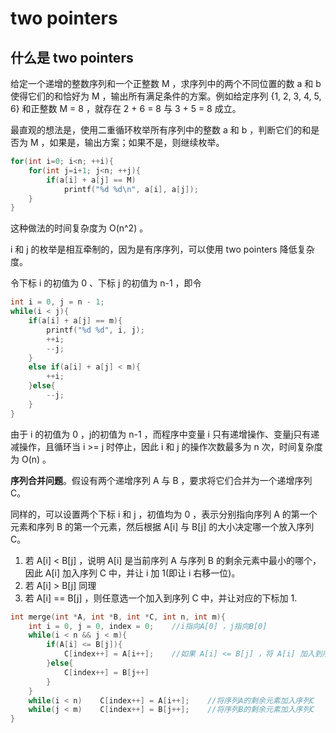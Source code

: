 # two pointers

## 什么是 two pointers

给定一个递增的整数序列和一个正整数 M ，求序列中的两个不同位置的数 a 和 b 使得它们的和恰好为 M ，输出所有满足条件的方案。例如给定序列 {1, 2, 3, 4, 5, 6} 和正整数 M = 8 ，就存在 2 + 6 = 8 与 3 + 5 = 8 成立。

最直观的想法是，使用二重循环枚举所有序列中的整数 a 和 b ，判断它们的和是否为 M ，如果是，输出方案；如果不是，则继续枚举。

```cpp
for(int i=0; i<n; ++i){
    for(int j=i+1; j<n; ++j){
        if(a[i] + a[j] == M)
            printf("%d %d\n", a[i], a[j]);
    }
}
```

这种做法的时间复杂度为 O(n^2) 。

i 和 j 的枚举是相互牵制的，因为是有序序列，可以使用 two pointers 降低复杂度。

令下标 i 的初值为 0 、下标 j 的初值为 n-1 ，即令

```cpp
int i = 0, j = n - 1;
while(i < j){
    if(a[i] + a[j] == m){
        printf("%d %d", i, j);
        ++i;
        --j;
    }
    else if(a[i] + a[j] < m){
        ++i;
    }else{
        --j;
    }
}
```

由于 i 的初值为 0 ，j的初值为 n-1 ，而程序中变量 i 只有递增操作、变量j只有递减操作，且循环当 i >= j 时停止，因此 i 和 j 的操作次数最多为 n 次，时间复杂度为 O(n) 。

**序列合并问题**。假设有两个递增序列 A 与 B ，要求将它们合并为一个递增序列 C。

同样的，可以设置两个下标 i 和 j ，初值均为 0 ，表示分别指向序列 A 的第一个元素和序列 B 的第一个元素，然后根据 A[i] 与 B[j] 的大小决定哪一个放入序列 C。

1. 若 A[i] < B[j] ，说明 A[i] 是当前序列 A 与序列 B 的剩余元素中最小的哪个，因此 A[i] 加入序列 C 中，并让 i 加 1(即让 i 右移一位)。
2. 若 A[i] > B[j] 同理
3. 若 A[i] == B[j] ，则任意选一个加入到序列 C 中，并让对应的下标加 1.

```cpp
int merge(int *A, int *B, int *C, int n, int m){
    int i = 0, j = 0, index = 0;    //i指向A[0] ，j指向B[0]
    while(i < n && j < m){
        if(A[i] <= B[j]){
            C[index++] = A[i++];    //如果 A[i] <= B[j] ，将 A[i] 加入到序列 C
        }else{
            C[index++] = B[j++]
        }
    }
    while(i < n)    C[index++] = A[i++];    //将序列A的剩余元素加入序列C
    while(j < m)    C[index++] = B[j++];    //将序列B的剩余元素加入序列C
}
```
